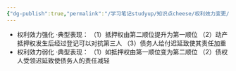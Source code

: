 ```yaml
---
{"dg-publish":true,"permalink":"/学习笔记studyup/知识点cheese/权利效力变更/","dgPassFrontmatter":true,"noteIcon":"","created":"2024-07-14T11:17:34.029+08:00","updated":"2024-09-11T12:17:12.724+08:00"}
---
```


- 权利效力强化
·典型表现：
（1）抵押权由第二顺位提升为第一顺位
（2）动产抵押权发生后经过登记可以对抗第三人
（3）债务人给付迟延致使其责任加重
- 权利效力弱化
·典型表现：
（1）如抵押权由第一顺位变为第二顺位
（2）债权人受领迟延致使债务人的责任减轻
